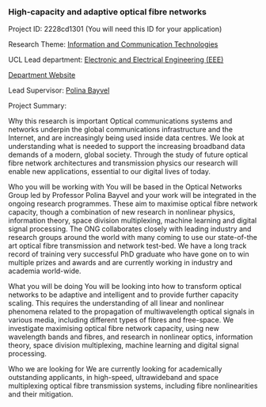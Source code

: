 ### High-capacity and adaptive optical fibre networks

Project ID: 2228cd1301
(You will need this ID for your application)

Research Theme: [Information and Communication Technologies](../themes/information-and-communication-technologies.md)

UCL Lead department: [Electronic and Electrical Engineering (EEE)](../departments/electronic-and-electrical-engineering.md)

[Department Website](https://www.ucl.ac.uk/electronic-electrical-engineering)

Lead Supervisor: [Polina Bayvel](https://profiles.ucl.ac.uk/4662)

Project Summary:

Why this research is important 
Optical communications systems and networks underpin the global communications infrastructure and the Internet, and are increasingly being used inside data centres. We look at understanding what is needed to support the increasing broadband data demands of a modern, global society. Through the study of future optical fibre network architectures and transmission physics our research will enable new applications, essential to our digital lives of today. 

Who you will be working with 
You will be based in the Optical Networks Group led by Professor Polina Bayvel and your work will be integrated in the ongoing research programmes. These aim to maximise optical fibre network capacity, though a combination of new research in nonlinear physics, information theory, space division multiplexing, machine learning and digital signal processing. 
The ONG collaborates closely with leading industry and research groups around the world with many coming to use our state-of-the art optical fibre transmission and network test-bed. We have a long track record of training very successful PhD graduate who have gone on to win multiple prizes and awards and are currently working in industry and academia world-wide. 

What you will be doing 
You will be looking into how to transform optical networks to be adaptive and intelligent and to provide further capacity scaling. This requires the understanding of all linear and nonlinear phenomena related to the propagation of multiwavelength optical signals in various media, including different types of fibres and free-space. We investigate maximising optical fibre network capacity, using new wavelength bands and fibres, and research in nonlinear optics, information theory, space division multiplexing, machine learning and digital signal processing.  

Who we are looking for 
We are currently looking for academically outstanding applicants, in high-speed, ultrawideband and space multiplexing optical fibre transmission systems, including  fibre nonlinearities and their mitigation.

